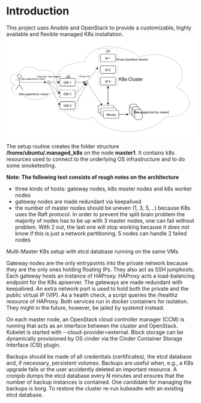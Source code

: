 # Introduction

This project uses Ansible and OpenStack to provide a customizable, highly available and flexible managed K8s installation.
![Platform architecture](img/Architecture.svg)

The setup routine creates the folder structure **/home/ubuntu/.managed_k8s** on the node **master1**. It contains k8s resources used to connect to the underlying OS infrastructure and to do some smoketesting.

**Note: The following text consists of rough notes on the architecture**

* three kinds of hosts: gateway nodes, k8s master nodes and k8s worker nodes
* gateway nodes are made redundant via keepalived
* the number of master nodes should be uneven (1, 3, 5, ..) because K8s uses the Raft protocol. In order to prevent the split brain problem the majority of nodes has to be up with 3 master nodes, one can fail without problem. With 2 out, the last one will stop working because it does not know if this is just a network partitioning. 5 nodes can handle 2 failed nodes

Multi-Master K8s setup with etcd database running on the same VMs.

Gateway nodes are the only entrypoints into the private network because they are the only ones holding floating IPs. They also act as SSH jumphosts. Each gateway hosts an instance of HAProxy. HAProxy acts a load-balancing endpoint for the K8s apiserver. The gateways are made redundant with keepalived. An extra network port is used to hold both the private and the public virtual IP (VIP). As a health check, a script queries the /healthz resource of HAProxy. Both services run in docker containers for isolation. They might in the future, however, be jailed by systemd instead.

On each master node, an OpenStack cloud controller manager (CCM) is running that acts as an interface between the cluster and OpenStack. Kubelet is started with --cloud-provider=external. Block storage can be dynamically provisioned by OS cinder via the Cinder Container Storage Interface (CSI) plugin.

Backups should be made of all credentials (certificates), the etcd database and, if necessary, persistent volumes. Backups are useful when, e.g., a K8s upgrade fails or the user accidently deleted an important resource. A cronjob dumps the etcd database every N minutes and ensures that the number of backup instances is contained. One candidate for managing the backups is borg. To restore the cluster re-run kubeadm with an existing etcd database.
